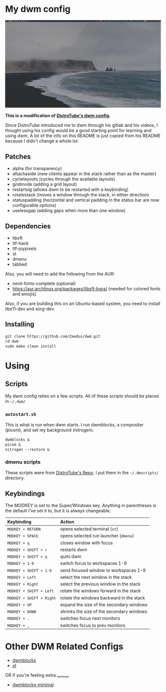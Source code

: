 # My dwm config

![Preview of my DWM config](https://raw.githubusercontent.com/Zaedus/dwm/master/dwm.png)

**This is a modification of [DistroTube's dwm config](https://gitlab.com/dwt1/dwm-distrotube).**

Since DistroTube introduced me to dwm through his gitlab and his videos, I thought using his config would be a good starting point for learning and using dwm. A lot of the info on this README is just copied from his README because I didn't change a whole lot.

## Patches

- alpha (for transparency)
- attachaside (new clients appear in the stack rather than as the master)
- cyclelayouts (cycles through the available layouts)
- gridmode (adding a grid layout)
- restartsig (allows dwm to be restarted with a keybinding)
- rotatestack (moves a window through the stack, in either direction)
- statuspadding (horizontal and vertical padding in the status bar are now configurable options)
- uselessgap (adding gaps when more than one window)

## Dependencies

- libxft
- ttf-hack
- ttf-joypixels
- st
- dmenu
- tabbed

Also, you will need to add the following from the AUR:

- nerd-fonts-complete (optional)
- https://aur.archlinux.org/packages/libxft-bgra/ (needed for colored fonts and emojis)

Also, if you are building this on an Ubuntu-based system, you need to install libx11-dev and xorg-dev.

## Installing

```
git clone https://github.com/Zaedus/dwm.git
cd dwm
sudo make clean install
```

# Using

## Scripts

My dwm config relies on a few scripts. All of these scripts should be places in `~/.dwm/`

### `autostart.sh`

This is what is run when dwm starts. I run dwmblocks, a compositer (picom), and set my background (nitrogen).

```
dwmblocks &
picom &
nitrogen --restore &
```

### dmenu scripts

These scripts were from [DistroTube's Repo](https://gitlab.com/dwt1/dmscripts). I put them in the `~/.dmscripts/` directory.

## Keybindings

The MODKEY is set to the Super/Windows key. Anything in parentheses is the default I've set it to, but it is always changeable.

| Keybinding               | Action                                    |
| :----------------------- | :---------------------------------------- |
| `MODKEY + RETURN`        | opens selected terminal (`st`)            |
| `MODKEY + SPACE`         | opens selected run launcher (`dmenu`)     |
| `MODKEY + q`             | closes window with focus                  |
| `MODKEY + SHIFT + r`     | restarts dwm                              |
| `MODKEY + SHIFT + q`     | quits dwm                                 |
| `MODKEY + 1-9`           | switch focus to workspaces 1-9            |
| `MODKEY + SHIFT + 1-9`   | send focused window to workspaces 1-9     |
| `MODKEY + Left`          | select the next window in the stack       |
| `MODKEY + Right`         | select the previous window in the stack   |
| `MODKEY + SHIFT + Left`  | rotate the windows forward in the stack   |
| `MODKEY + SHIFT + Right` | rotate the windows backward in the stack  |
| `MODKEY + UP`            | expand the size of the secondary windows  |
| `MODKEY + DOWN`          | shrinks the size of the secondary windows |
| `MODKEY + .`             | switches focus next monitors              |
| `MODKEY + ,`             | switches focus to prev monitors           |

# Other DWM Related Configs

- [dwmblocks](https://github.com/Zaedus/dwmblocks/)
- [st](https://github.com/Zaedus/st)

OR if you're feeling extra ₘᵢₙᵢₘₐₗ

- [dwmblocks-minimal](https://github.com/Zaedus/dwmblocks-minimal)
